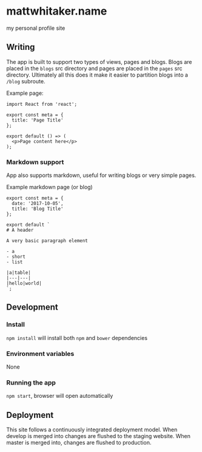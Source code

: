 # mattwhitaker.name
my personal profile site

## Writing

The app is built to support two types of views, pages and blogs. Blogs are placed in the `blogs` src directory and pages are placed in the `pages` src directory. Ultimately all this does it make it easier to partition blogs into a `/blog` subroute.

Example page:

```
import React from 'react';

export const meta = {
  title: 'Page Title'
};

export default () => (
  <p>Page content here</p>
);
```

### Markdown support

App also supports markdown, useful for writing blogs or very simple pages.

Example markdown page (or blog)

```
export const meta = {
  date: '2017-10-05',
  title: 'Blog Title'
};

export default `
# A header

A very basic paragraph element

- a
- short
- list

|a|table|
|---|---|
|hello|world|
`;
```

## Development

### Install

`npm install` will install both `npm` and `bower` dependencies

### Environment variables

None

### Running the app

`npm start`, browser will open automatically

## Deployment

This site follows a continuously integrated deployment model. When develop is merged into changes are flushed to the staging website. When master is merged into, changes are flushed to production.